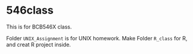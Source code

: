 # 546class
This is for BCB546X class.

Folder `UNIX_Assignment` is for UNIX homework.
Make Folder `R_class` for R, and creat R project inside.
